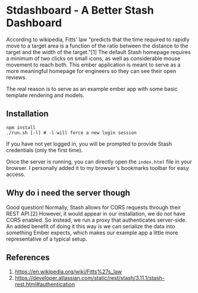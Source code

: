 Stdashboard - A Better Stash Dashboard
===========

According to wikipedia, Fitts’ law "predicts that the time required to rapidly move to a target area is a function of the ratio between the distance to the target and the width of the target."[1] The default Stash homepage requires a minimum of two clicks on small icons, as well as considerable mouse movement to reach both. This ember application is meant to serve as a more meaningful homepage for engineers so they can see their open reviews.

The real reason is to serve as an example ember app with some basic template rendering and models.

## Installation
```
npm install
./run.sh [-l] # -l will force a new login session
```
If you have not yet logged in, you will be prompted to provide Stash credentials (only the first time).

Once the server is running, you can directly open the `index.html` file in your browser. I personally added it to my browser's bookmarks toolbar for easy access.

## Why do i need the server though
Good question! Normally, Stash allows for CORS requests through their REST API.[2] However, it would appear in our installation, we do not have CORS enabled. So instead, we run a proxy that authenticates server-side. An added benefit of doing it this way is we can serialize the data into something Ember expects, which makes our example app a little more representative of a typical setup.

## References
1. https://en.wikipedia.org/wiki/Fitts%27s_law
2. https://developer.atlassian.com/static/rest/stash/3.11.1/stash-rest.html#authentication
